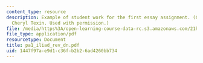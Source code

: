 ```yaml
---
content_type: resource
description: Example of student work for the first essay assignment. (Courtesy of
  Cheryl Texin. Used with permission.)
file: /media/https%3A/open-learning-course-data-rc.s3.amazonaws.com/21h-301-the-ancient-world-greece-fall-2004/1447f97ae9d1c36fb2b26ad4260bb734_pa1_iliad_rev_dn.pdf
file_type: application/pdf
resourcetype: Document
title: pa1_iliad_rev_dn.pdf
uid: 1447f97a-e9d1-c36f-b2b2-6ad4260bb734
---
```

